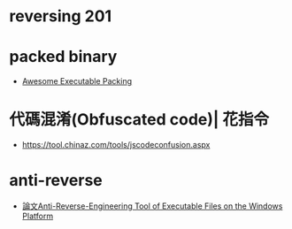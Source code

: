 # reversing 201

# packed binary
- [Awesome Executable Packing](https://github.com/packing-box/awesome-executable-packing/blob/main/README.md)

# 代碼混淆(Obfuscated code)| 花指令
- https://tool.chinaz.com/tools/jscodeconfusion.aspx

# anti-reverse
- [論文Anti-Reverse-Engineering Tool of Executable Files on the Windows Platform](https://ieeexplore.ieee.org/document/8005909)
